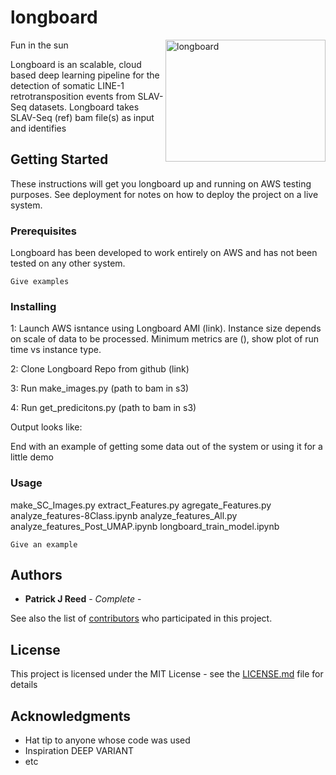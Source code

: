 # longboard

<img src="https://surferart.com/wp-content/uploads/2013/05/Longboard-5.jpg" align="right"
     title="longboard" width="256" height="195">
Fun in the sun

Longboard is an scalable, cloud based deep learning pipeline for the detection of somatic LINE-1 retrotransposition events from SLAV-Seq datasets.  Longboard takes SLAV-Seq (ref) bam file(s) as input and identifies      

## Getting Started

These instructions will get you longboard up and running on AWS testing purposes. See deployment for notes on how to deploy the project on a live system.

### Prerequisites

Longboard has been developed to work entirely on AWS and has not been tested on any other system.
```
Give examples
```

### Installing

1: Launch AWS isntance using Longboard AMI (link).  Instance size depends on scale of data to be processed. Minimum metrics are (), show plot of run time vs instance type.

2:  Clone Longboard Repo from github (link)

3: Run make_images.py (path to bam in s3)

4: Run get_predicitons.py (path to bam in s3)

Output looks like:

End with an example of getting some data out of the system or using it for a little demo


### Usage

make_SC_Images.py
extract_Features.py
agregate_Features.py
analyze_features-8Class.ipynb
analyze_features_All.py
analyze_features_Post_UMAP.ipynb
longboard_train_model.ipynb
```
Give an example
```

## Authors

* **Patrick J Reed** - *Complete* -

See also the list of [contributors](https://github.com/your/project/contributors) who participated in this project.

## License

This project is licensed under the MIT License - see the [LICENSE.md](LICENSE.md) file for details

## Acknowledgments

* Hat tip to anyone whose code was used
* Inspiration DEEP VARIANT
* etc

